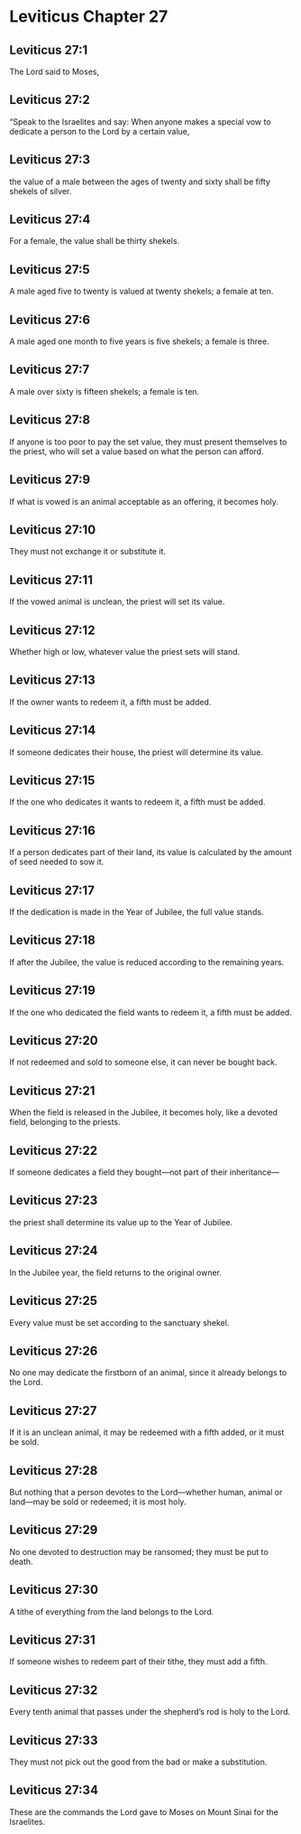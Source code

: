 # Leviticus Chapter 27

## Leviticus 27:1
The Lord said to Moses,

## Leviticus 27:2
“Speak to the Israelites and say: When anyone makes a special vow to dedicate a person to the Lord by a certain value,

## Leviticus 27:3
the value of a male between the ages of twenty and sixty shall be fifty shekels of silver.

## Leviticus 27:4
For a female, the value shall be thirty shekels.

## Leviticus 27:5
A male aged five to twenty is valued at twenty shekels; a female at ten.

## Leviticus 27:6
A male aged one month to five years is five shekels; a female is three.

## Leviticus 27:7
A male over sixty is fifteen shekels; a female is ten.

## Leviticus 27:8
If anyone is too poor to pay the set value, they must present themselves to the priest, who will set a value based on what the person can afford.

## Leviticus 27:9
If what is vowed is an animal acceptable as an offering, it becomes holy.

## Leviticus 27:10
They must not exchange it or substitute it.

## Leviticus 27:11
If the vowed animal is unclean, the priest will set its value.

## Leviticus 27:12
Whether high or low, whatever value the priest sets will stand.

## Leviticus 27:13
If the owner wants to redeem it, a fifth must be added.

## Leviticus 27:14
If someone dedicates their house, the priest will determine its value.

## Leviticus 27:15
If the one who dedicates it wants to redeem it, a fifth must be added.

## Leviticus 27:16
If a person dedicates part of their land, its value is calculated by the amount of seed needed to sow it.

## Leviticus 27:17
If the dedication is made in the Year of Jubilee, the full value stands.

## Leviticus 27:18
If after the Jubilee, the value is reduced according to the remaining years.

## Leviticus 27:19
If the one who dedicated the field wants to redeem it, a fifth must be added.

## Leviticus 27:20
If not redeemed and sold to someone else, it can never be bought back.

## Leviticus 27:21
When the field is released in the Jubilee, it becomes holy, like a devoted field, belonging to the priests.

## Leviticus 27:22
If someone dedicates a field they bought—not part of their inheritance—

## Leviticus 27:23
the priest shall determine its value up to the Year of Jubilee.

## Leviticus 27:24
In the Jubilee year, the field returns to the original owner.

## Leviticus 27:25
Every value must be set according to the sanctuary shekel.

## Leviticus 27:26
No one may dedicate the firstborn of an animal, since it already belongs to the Lord.

## Leviticus 27:27
If it is an unclean animal, it may be redeemed with a fifth added, or it must be sold.

## Leviticus 27:28
But nothing that a person devotes to the Lord—whether human, animal or land—may be sold or redeemed; it is most holy.

## Leviticus 27:29
No one devoted to destruction may be ransomed; they must be put to death.

## Leviticus 27:30
A tithe of everything from the land belongs to the Lord.

## Leviticus 27:31
If someone wishes to redeem part of their tithe, they must add a fifth.

## Leviticus 27:32
Every tenth animal that passes under the shepherd’s rod is holy to the Lord.

## Leviticus 27:33
They must not pick out the good from the bad or make a substitution.

## Leviticus 27:34
These are the commands the Lord gave to Moses on Mount Sinai for the Israelites.

